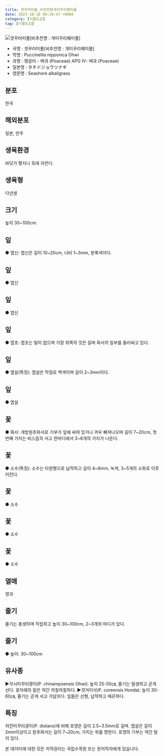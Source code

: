 ```yaml
---
title: 갯꾸러미풀_비추천명개미꾸리꿰미풀
date: 2023-10-18 00:34:47 +0800
category: [식물도감]
tag: [식물도감]
---
```




![갯꾸러미풀[비추천명 : 개미꾸리꿰미풀]](/fileUpload/plants/basic/Gramineae/Puccinellia/14705/1_th2.JPG)
- 국명 : 갯꾸러미풀[비추천명 : 개미꾸리꿰미풀]
- 학명 : Puccinellia nipponica Ohwi
- 과명 : 앵글러 - 벼과 (Poaceae) APG Ⅳ- 벼과 (Poaceae)
- 일본명 : タチドジョウツナギ
- 영문명 : Seashore alkaligrass


## 분포
한국
## 해외분포
일본, 만주
## 생육환경
바닷가 평지나 둑에 자란다.
## 생육형
다년생
## 크기
높이 30~100cm.
## 잎
● 엽신: 엽신은 길이 10~20cm, 너비 1~3mm, 분록색이다.
## 잎
● 엽신
## 잎
● 엽신
## 잎
● 엽초: 엽초는 털이 없으며 가장 위쪽의 것은 길며 화서의 일부를 둘러싸고 있다.
## 잎
● 옆설(특징): 엽설은 막질로 백색이며 길이 2~3mm이다.
## 잎
● 엽설
## 꽃
● 화서: 개방원추화서로 기부가 잎에 싸여 있거나 겨우 빠져나오며 길이 7~20cm, 첫 번째 가지는 비스듬히 서고 한마디에서 3~6개의 가지가 나온다.
## 꽃
● 소수(특징): 소수는 타원형으로 납작하고 길이 4~6mm, 녹색, 3~5개의 소화로 이루어진다.
## 꽃
● 소수
## 꽃
● 소수
## 꽃
● 소수
## 열매
영과
## 줄기
줄기는 총생하며 직립하고 높이 30~100cm, 2~3개의 마디가 있다.
## 줄기
● 높이: 30~100cm
## 유사종
▶각시미꾸리꽝이(P. chinampoensis Ohwi): 높이 25-50㎝, 줄기는 밀생하고 곧게 선다. 꽃차례의 밑은 약간 꺼칠꺼칠하다. ▶갯겨이삭(P. coreensis Honda): 높이 30-60㎝, 줄기는 곧게 서고 가냘프다. 잎몸은 선형, 납작하고 매끈하다. 
## 특징
처진미꾸리광이(P. distans)에 비해 호영은 길이 2.5~3.5mm로 길며. 엽설은 길이 2mm이상이고 원추화서는 길이 7~20cm, 가지는 위를 향한다. 호영의 기부는 약간 털이 있다.






본 데이터에 대한 모든 저작권리는 국립수목원 또는 원저작자에게 있습니다.
